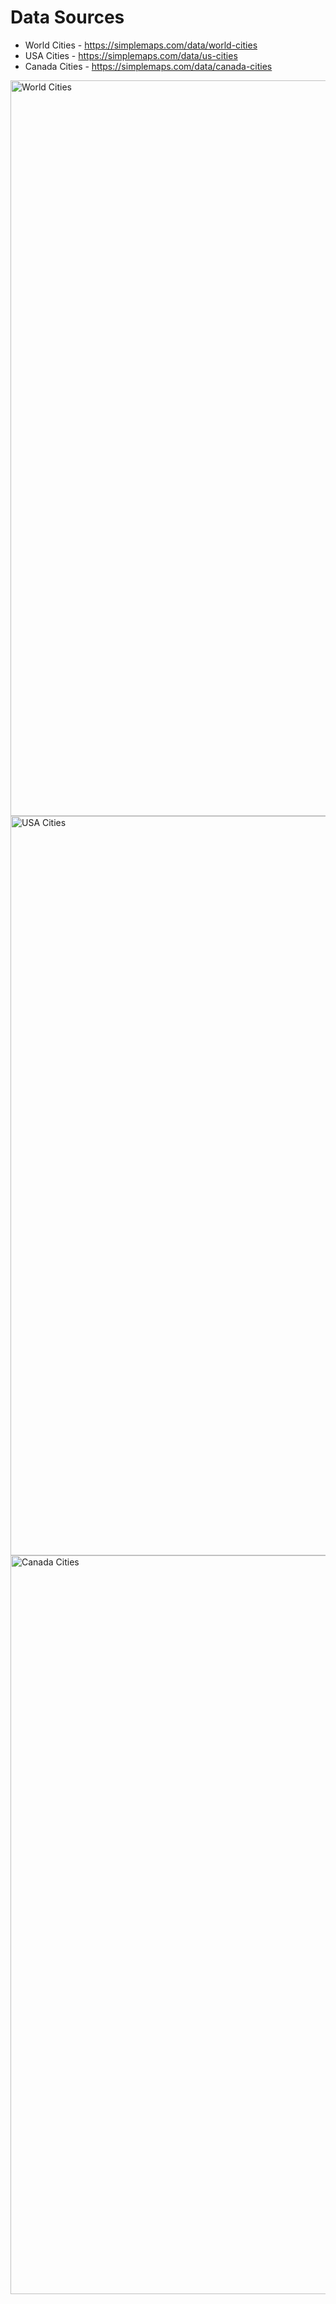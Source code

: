 # Data Sources

* World Cities - https://simplemaps.com/data/world-cities
* USA Cities - https://simplemaps.com/data/us-cities
* Canada Cities - https://simplemaps.com/data/canada-cities

<img width="1177" alt="World Cities" src="https://github.com/user-attachments/assets/f2ae6644-626f-4f1a-8ac9-37fbf03500b5" />
<img width="1183" alt="USA Cities" src="https://github.com/user-attachments/assets/fa04e109-cc1d-45f5-a8d2-ca7dde4194ed" />
<img width="1182" alt="Canada Cities" src="https://github.com/user-attachments/assets/22cfa2eb-4cb6-4d3e-9756-dcebf95ee5c8" />

